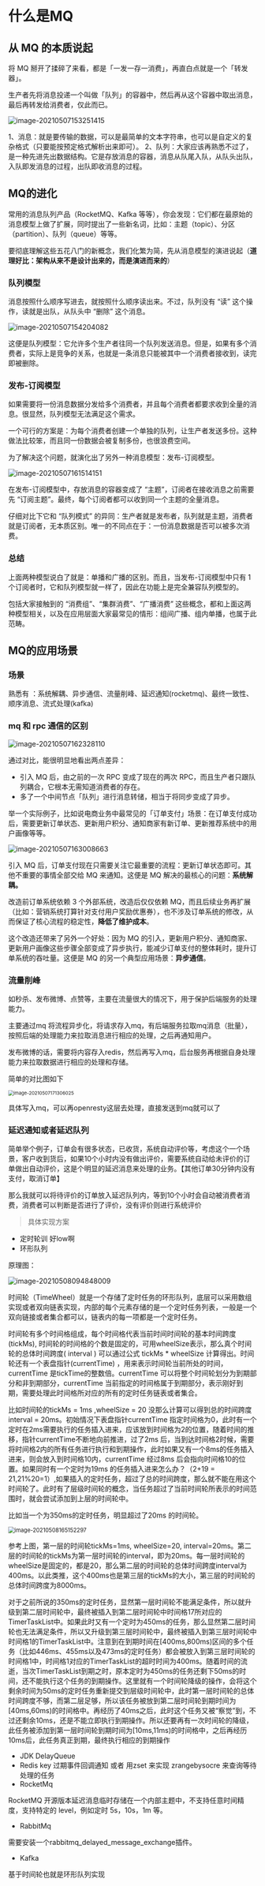 # 什么是MQ

## 从 MQ 的本质说起

将 MQ 掰开了揉碎了来看，都是「一发一存一消费」，再直白点就是一个「转发器」。

生产者先将消息投递一个叫做「队列」的容器中，然后再从这个容器中取出消息，最后再转发给消费者，仅此而已。

![image-20210507153251415](imgs/image-20210507153251415.png)

1、消息：就是要传输的数据，可以是最简单的文本字符串，也可以是自定义的复杂格式（只要能按预定格式解析出来即可）。
 2、队列：大家应该再熟悉不过了，是一种先进先出数据结构。它是存放消息的容器，消息从队尾入队，从队头出队，入队即发消息的过程，出队即收消息的过程。

## MQ的进化

常用的消息队列产品（RocketMQ、Kafka 等等），你会发现：它们都在最原始的消息模型上做了扩展，同时提出了一些新名词，比如：主题（topic）、分区（partition）、队列（queue）等等。

要彻底理解这些五花八门的新概念，我们化繁为简，先从消息模型的演进说起（**道理好比：架构从来不是设计出来的，而是演进而来的**）

### **队列模型**

消息按照什么顺序写进去，就按照什么顺序读出来。不过，队列没有 “读” 这个操作，读就是出队，从队头中 “删除” 这个消息。

![image-20210507154204082](imgs/image-20210507154204082.png)

这便是队列模型：它允许多个生产者往同一个队列发送消息。但是，如果有多个消费者，实际上是竞争的关系，也就是一条消息只能被其中一个消费者接收到，读完即被删除。

### **发布-订阅模型**

如果需要将一份消息数据分发给多个消费者，并且每个消费者都要求收到全量的消息。很显然，队列模型无法满足这个需求。

一个可行的方案是：为每个消费者创建一个单独的队列，让生产者发送多份。这种做法比较笨，而且同一份数据会被复制多份，也很浪费空间。

为了解决这个问题，就演化出了另外一种消息模型：发布-订阅模型。

![image-20210507161514151](imgs/image-20210507161514151.png)

在发布-订阅模型中，存放消息的容器变成了 “主题”，订阅者在接收消息之前需要先 “订阅主题”。最终，每个订阅者都可以收到同一个主题的全量消息。

仔细对比下它和 “队列模式” 的异同：生产者就是发布者，队列就是主题，消费者就是订阅者，无本质区别。唯一的不同点在于：一份消息数据是否可以被多次消费。

### 总结

上面两种模型说白了就是：单播和广播的区别。而且，当发布-订阅模型中只有 1 个订阅者时，它和队列模型就一样了，因此在功能上是完全兼容队列模型的。

包括大家接触到的 “消费组”、“集群消费”、“广播消费” 这些概念，都和上面这两种模型相关，以及在应用层面大家最常见的情形：组间广播、组内单播，也属于此范畴。



## MQ的应用场景

### 场景

熟悉有 ：系统解耦、异步通信、流量削峰、延迟通知(rocketmq)、最终一致性、顺序消息、流式处理(kafka)

### mq 和 rpc 通信的区别

![image-20210507162328110](imgs/image-20210507162328110.png)

通过对比，能很明显地看出两点差异：

- 引入 MQ 后，由之前的一次 RPC 变成了现在的两次 RPC，而且生产者只跟队列耦合，它根本无需知道消费者的存在。
- 多了一个中间节点「队列」进行消息转储，相当于将同步变成了异步。

举一个实际例子，比如说电商业务中最常见的「订单支付」场景：在订单支付成功后，需要更新订单状态、更新用户积分、通知商家有新订单、更新推荐系统中的用户画像等等。

![image-20210507163008663](imgs/image-20210507163008663.png)

引入 MQ 后，订单支付现在只需要关注它最重要的流程：更新订单状态即可。其他不重要的事情全部交给 MQ 来通知。这便是 MQ 解决的最核心的问题：**系统解耦。**

改造前订单系统依赖 3 个外部系统，改造后仅仅依赖 MQ，而且后续业务再扩展（比如：营销系统打算针对支付用户奖励优惠券），也不涉及订单系统的修改，从而保证了核心流程的稳定性，**降低了维护成本**。

这个改造还带来了另外一个好处：因为 MQ 的引入，更新用户积分、通知商家、更新用户画像这些步骤全部变成了异步执行，能减少订单支付的整体耗时，提升订单系统的吞吐量。这便是 MQ 的另一个典型应用场景：**异步通信**。

### 流量削峰

如秒杀、发布微博、点赞等，主要在流量很大的情况下，用于保护后端服务的处理能力。

主要通过mq 将流程异步化，将请求存入mq，有后端服务拉取mq消息（批量），按照后端的处理能力来拉取消息进行相应的处理，之后再通知用户。

发布微博的话，需要将内容存入redis，然后再写入mq，后台服务再根据自身处理能力来拉取数据进行相应的处理和存储。

简单的对比图如下

<img src="imgs/image-20210507171306025.png" alt="image-20210507171306025" style="zoom: 67%;" />

具体写入mq，可以再openresty这层去处理，直接发送到mq就可以了

### 延迟通知或者延迟队列

简单举个例子，订单会有很多状态，已收货，系统自动评价等，考虑这个一个场景，客户收到货后，如果10个小时内没有做出评价，需要系统自动给未评价的订单做出自动评价，这是个明显的延迟消息来处理的业务。【其他订单30分钟内没有支付，取消订单】

那么我就可以将待评价的订单放入延迟队列内，等到10个小时会自动被消费者消费，消费者可以判断是否进行了评价，没有评价则进行系统评价

> 具体实现方案

- 定时轮训 好low啊
- 环形队列

原理图：

![image-20210508094848009](imgs/环形队列.png)

时间轮（TimeWheel）就是一个存储了定时任务的环形队列，底层可以采用数组实现或者双向链表实现，内部的每个元素存储的是一个定时任务列表，一般是一个双向链接或者集合都可以，链表内的每一项都是一个定时任务。



时间轮有多个时间格组成，每个时间格代表当前时间时间轮的基本时间跨度(tickMs), 时间轮的时间格的个数是固定的，可用wheelSize表示，那么真个时间轮的总体时间跨度( interval ) 可以通过公式 tickMs * wheelSize 计算得出。时间轮还有一个表盘指针(currentTime) ，用来表示时间轮当前所处的时间，currentTime 是tickTime的整数倍。currentTime 可以将整个时间轮划分为到期部分和非到期部分，currentTime 当前指定的时间格属于到期部分，表示刚好到期，需要处理此时间格所对应的所有的定时任务链表或者集合。

比如时间轮的tickMs = 1ms ,wheelSize = 20 没那么计算可以得到总的时间跨度 interval = 20ms。初始情况下表盘指针currentTime 指定时间格为0，此时有一个定时在2ms需要执行的任务插入进来，应该放到时间格为2的位置，随着时间的推移，指针currentTime不断地向前推进，过了2ms 后，当到达时间格2时候，需要将时间格2内的所有任务进行执行和到期操作，此时如果又有一个8ms的任务插入进来，则会放入到时间格10内，currentTime 经过8ms 后会指向时间格10的位置。如果同时有一个定时为19ms 的任务插入进来怎么办？（2+19 = 21,21%20=1）,如果插入的定时任务，超过了总的时间跨度，那么就不能在用这个时间轮了。此时有了层级时间轮的概念，当任务超过了当前时间轮所表示的时间范围时，就会尝试添加到上层的时间轮中。

比如当一个为350ms的定时任务，明显超过了20ms 的时间轮。

<img src="imgs/image-20210508165152297.png" alt="image-20210508165152297" style="zoom:80%;" />



参考上图，第一层的时间轮tickMs=1ms, wheelSize=20, interval=20ms。第二层的时间轮的tickMs为第一层时间轮的interval，即为20ms。每一层时间轮的wheelSize是固定的，都是20，那么第二层的时间轮的总体时间跨度interval为400ms。以此类推，这个400ms也是第三层的tickMs的大小，第三层的时间轮的总体时间跨度为8000ms。

对于之前所说的350ms的定时任务，显然第一层时间轮不能满足条件，所以就升级到第二层时间轮中，最终被插入到第二层时间轮中时间格17所对应的TimerTaskList中。如果此时又有一个定时为450ms的任务，那么显然第二层时间轮也无法满足条件，所以又升级到第三层时间轮中，最终被插入到第三层时间轮中时间格1的TimerTaskList中。注意到在到期时间在[400ms,800ms)区间的多个任务（比如446ms、455ms以及473ms的定时任务）都会被放入到第三层时间轮的时间格1中，时间格1对应的TimerTaskList的超时时间为400ms。随着时间的流逝，当次TimerTaskList到期之时，原本定时为450ms的任务还剩下50ms的时间，还不能执行这个任务的到期操作。这里就有一个时间轮降级的操作，会将这个剩余时间为50ms的定时任务重新提交到层级时间轮中，此时第一层时间轮的总体时间跨度不够，而第二层足够，所以该任务被放到第二层时间轮到期时间为[40ms,60ms)的时间格中。再经历了40ms之后，此时这个任务又被“察觉”到，不过还剩余10ms，还是不能立即执行到期操作。所以还要再有一次时间轮的降级，此任务被添加到第一层时间轮到期时间为[10ms,11ms)的时间格中，之后再经历10ms后，此任务真正到期，最终执行相应的到期操作

- JDK DelayQueue
- Redis key 过期事件回调通知 或者 用zset 来实现 zrangebysocre  来查询等待处理的任务
- RocketMq

RocketMQ 开源版本延迟消息临时存储在一个内部主题中，不支持任意时间精度，支持特定的 level，例如定时 5s，10s，1m 等。

- RabbitMq

需要安装一个rabbitmq_delayed_message_exchange插件。

- Kafka

基于时间轮也就是环形队列实现



